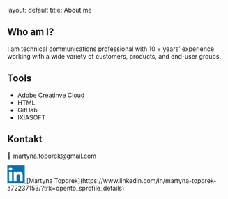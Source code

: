 layout: default
title: About me

## Who am I?
I am technical communications professional with 10 + years’ experience working with a wide variety of customers, products, and end-user groups. 

## Tools
- Adobe Creatinve Cloud
- HTML
- GitHab
- IXIASOFT

## Kontakt
📨 martyna.toporek@gmail.com


<a href="https://www.linkedin.com/in/LinkedIn_logo.png/">
  <img src="images/LinkedIn_logo.png" alt="LinkedIn" width="40" height="40">
</a>
[Martyna Toporek](https://www.linkedin.com/in/martyna-toporek-a72237153/?trk=opento_sprofile_details)
